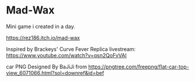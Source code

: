 # Mad-Wax
Mini game i created in a day.

https://rez186.itch.io/mad-wax

Inspired by Brackeys' Curve Fever Replica livestream: https://www.youtube.com/watch?v=qsn2QoFvVAI

car PNG Designed By BaJiJi from https://pngtree.com/freepng/flat-car-top-view_6071066.html?sol=downref&id=bef
